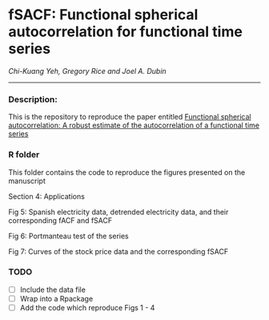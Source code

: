 # fSACF: Functional spherical autocorrelation for functional time series

*Chi-Kuang Yeh, Gregory Rice and Joel A. Dubin*

---

### Description:
This is the repository to reproduce the paper entitled [Functional spherical autocorrelation: A robust estimate of the autocorrelation of a functional time series](https://projecteuclid.org/journals/electronic-journal-of-statistics/volume-17/issue-1/Functional-spherical-autocorrelation--A-robust-estimate-of-the-autocorrelation/10.1214/23-EJS2112.full)


### R folder

This folder contains the code to reproduce the figures presented on the manuscript


Section 4: Applications

Fig 5: Spanish electricity data, detrended electricity data, and their corresponding fACF and fSACF

Fig 6: Portmanteau test of the series

Fig 7: Curves of the stock price data and the corresponding fSACF

### TODO

* [ ] Include the data file
* [ ] Wrap into a Rpackage
* [ ] Add the code which reproduce Figs 1 - 4
